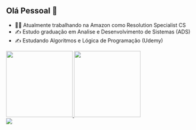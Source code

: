 ## Olá Pessoal 👋

- 👨‍💻 Atualmente trabalhando na Amazon como Resolution Specialist CS
- ✍ Estudo graduação em Analise e Desenvolvimento de Sistemas (ADS)
- ✍ Estudando Algoritmos e Lógica de Programação (Udemy)

<div>
  <a href="https://github.com/FabinhoOM">
    <img height="180em" src="https://github-readme-stats.vercel.app/api?username=FabinhoOM&show_icons=true&theme=dark&include_all_commits=true&count_private=true"/>
    <img height="180em" src="https://github-readme-stats.vercel.app/api/top-langs/?username=FabinhoOM&layout=compact&langs_count=16&theme=dark"/>
</div>

<div>
  
</div>

<div>
  <a href = "mailto:fabio.oliveira.mendonca95@gmail.com"><img src="https://img.shields.io/badge/Gmail-D14836?style=for-the-badge&logo=gmail&logoColor=white" target="_blank"></a>
</div>
